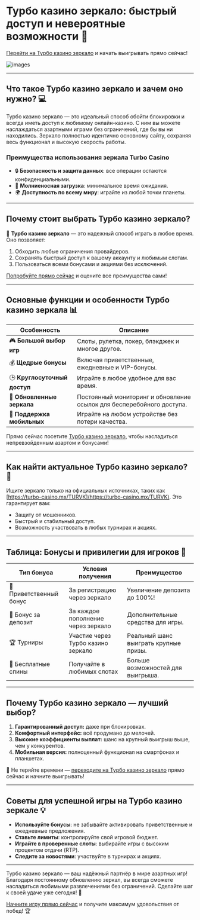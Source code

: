 # Турбо казино зеркало: быстрый доступ и невероятные возможности 🎰

[Перейти на Турбо казино зеркало](https://turbo-casino.mx/TURVK) и начать выигрывать прямо сейчас!

![images](https://github.com/user-attachments/assets/7eafb4ac-7fa8-47f4-b8a2-5ee5049b9e0d)

---

## Что такое Турбо казино зеркало и зачем оно нужно? 💻

Турбо казино зеркало — это идеальный способ обойти блокировки и всегда иметь доступ к любимому онлайн-казино. С ним вы можете наслаждаться азартными играми без ограничений, где бы вы ни находились. Зеркало полностью идентично основному сайту, сохраняя весь функционал и высокую скорость работы.

### Преимущества использования зеркала Turbo Casino

- 🔒 **Безопасность и защита данных**: все операции остаются конфиденциальными.
- 🚀 **Молниеносная загрузка**: минимальное время ожидания.
- 🌍 **Доступность по всему миру**: играйте из любой точки планеты.

---

## Почему стоит выбрать Турбо казино зеркало?

🎲 **Турбо казино зеркало** — это надежный способ играть в любое время. Оно позволяет:

1. Обходить любые ограничения провайдеров.
2. Сохранять быстрый доступ к вашему аккаунту и любимым слотам.
3. Пользоваться всеми бонусами и акциями без исключений.

[Попробуйте прямо сейчас](https://turbo-casino.mx/TURVK) и оцените все преимущества сами!

---

## Основные функции и особенности Турбо казино зеркала 📊

| **Особенность**            | **Описание**                                                                                                  |
|-----------------------------|--------------------------------------------------------------------------------------------------------------|
| 🎮 **Большой выбор игр**   | Слоты, рулетка, покер, блэкджек и многое другое.                                                              |
| 💰 **Щедрые бонусы**       | Включая приветственные, ежедневные и VIP-бонусы.                                                             |
| 🕒 **Круглосуточный доступ**| Играйте в любое удобное для вас время.                                                                        |
| 🔄 **Обновленные зеркала**  | Постоянный мониторинг и обновление ссылок для бесперебойного доступа.                                         |
| 📱 **Поддержка мобильных**  | Играйте на любом устройстве без потери качества.                                                              |

Прямо сейчас посетите [Турбо казино зеркало](https://turbo-casino.mx/TURVK), чтобы насладиться непревзойденным азартом и бонусами!

---

## Как найти актуальное Турбо казино зеркало? 🤔

Ищите зеркало только на официальных источниках, таких как [https://turbo-casino.mx/TURVK](https://turbo-casino.mx/TURVK). Это гарантирует вам:

- Защиту от мошенников.
- Быстрый и стабильный доступ.
- Возможность участвовать в любых турнирах и акциях.

---

## Таблица: Бонусы и привилегии для игроков 🎁

| **Тип бонуса**       | **Условия получения**                           | **Преимущество**                       |
|-----------------------|------------------------------------------------|----------------------------------------|
| 💎 Приветственный бонус | За регистрацию через зеркало                  | Увеличение депозита до 100%!           |
| 🔄 Бонус за депозит   | За каждое пополнение через зеркало              | Дополнительные средства для игры.      |
| 🏆 Турниры            | Участие через Турбо казино зеркало              | Реальный шанс выиграть крупные призы.  |
| 🎰 Бесплатные спины   | Получайте в любимых слотах                     | Больше возможностей для выигрыша.      |

---

## Почему Турбо казино зеркало — лучший выбор?

1. **Гарантированный доступ:** даже при блокировках.
2. **Комфортный интерфейс:** всё продумано до мелочей.
3. **Высокие коэффициенты выплат:** шанс на крупный выигрыш выше, чем у конкурентов.
4. **Мобильная версия:** полноценный функционал на смартфонах и планшетах.

🌟 Не теряйте времени — [переходите на Турбо казино зеркало](https://turbo-casino.mx/TURVK) прямо сейчас и начните выигрывать!

---

## Советы для успешной игры на Турбо казино зеркале 💡

- **Используйте бонусы**: не забывайте активировать приветственные и ежедневные предложения.
- **Ставьте лимиты**: контролируйте свой игровой бюджет.
- **Играйте в проверенные слоты**: выбирайте игры с высоким процентом отдачи (RTP).
- **Следите за новостями**: участвуйте в турнирах и акциях.

---

Турбо казино зеркало — ваш надёжный партнёр в мире азартных игр! Благодаря постоянному обновлению зеркал, вы всегда сможете насладиться любимыми развлечениями без ограничений. Сделайте шаг к своей удаче уже сегодня! 🎉

[Начните игру прямо сейчас](https://turbo-casino.mx/TURVK) и получите максимум удовольствия от побед! 🏆
